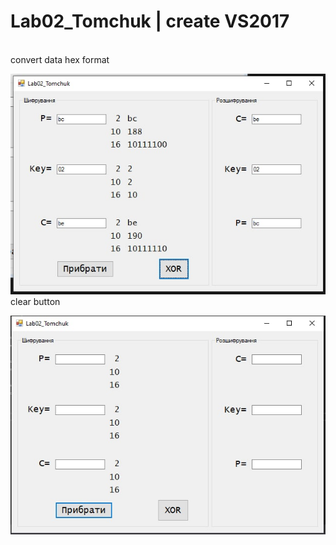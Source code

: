 # Lab02_Tomchuk | create VS2017
</br>
convert data hex format
</br>

![alt text](https://github.com/vtomchuk1/Lab02_Tomchuk/blob/main/image/ok.jpg?raw=true)
</br>
clear button
</br>

![alt text](https://github.com/vtomchuk1/Lab02_Tomchuk/blob/main/image/clear.jpg?raw=true)

